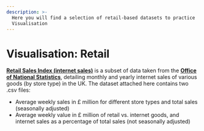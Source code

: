 ```yaml
---
description: >-
  Here you will find a selection of retail-based datasets to practice
  Visualisation
---
```


# Visualisation: Retail

[**Retail Sales Index \(internet sales\)**](https://github.com/MaurissaCM/Decoded-DA-Datastore/raw/master/data/ONS%20retail%20internet%20sales.zip) is a subset of data taken from the [**Office of National Statistics**](https://www.ons.gov.uk/businessindustryandtrade/retailindustry/datasets/retailsalesindexinternetsales), detailing monthly and yearly internet sales of various goods \(by store type\) in the UK. The dataset attached here contains two .csv files: 

* Average weekly sales in £ million for different store types and total sales \(seasonally adjusted\)
* Average weekly value in £ million of retail vs. internet goods, and internet sales as a percentage of total sales \(not seasonally adjusted\)



